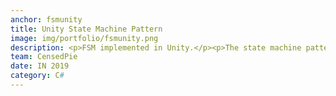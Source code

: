 ```yaml
---
anchor: fsmunity
title: Unity State Machine Pattern
image: img/portfolio/fsmunity.png
description: <p>FSM implemented in Unity.</p><p>The state machine pattern was implemented in Unity to facilitate easier code maangement of a character.</p><p>Source code here</p><a href="https://github.com/CensedPie/FSMUnity">https://github.com/CensedPie/FSMUnity</a> 
team: CensedPie
date: IN 2019
category: C#
---
```

